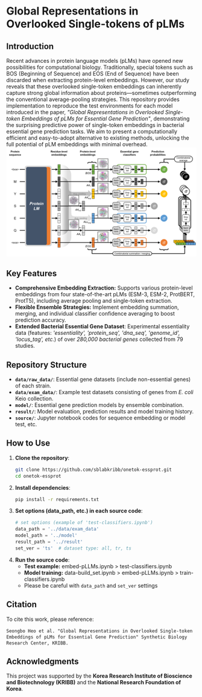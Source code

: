 # Global Representations in Overlooked Single-tokens of pLMs

## Introduction
Recent advances in protein language models (pLMs) have opened new possibilities for computational biology. Traditionally, special tokens such as BOS (Beginning of Sequence) and EOS (End of Sequence) have been discarded when extracting protein-level embeddings. However, our study reveals that these overlooked single-token embeddings can inherently capture strong global information about proteins—sometimes outperforming the conventional average-pooling strategies.
This repository provides implementation to reproduce the test environments for each model introduced in the paper, *"Global Representations in Overlooked Single-token Embeddings of pLMs for Essential Gene Prediction"*, demonstrating the surprising predictive power of single-token embeddings in bacterial essential gene prediction tasks.
We aim to present a computationally efficient and easy-to-adopt alternative to existing methods, unlocking the full potential of pLM embeddings with minimal overhead.
![abstract](abstract.png)

## Key Features
- **Comprehensive Embedding Extraction:** Supports various protein-level embeddings from four state-of-the-art pLMs (ESM-3, ESM-2, ProtBERT, ProtT5), including average pooling and single-token extraction.
- **Flexible Ensemble Strategies:** Implement embedding summation, merging, and individual classifier confidence averaging to boost prediction accuracy.
- **Extended Bacterial Essential Gene Dataset**: Experimental essentiality data (features: *'essentiality', 'protein_seq', 'dna_seq', 'genome_id', 'locus_tag', etc.*) of over *280,000 bacterial genes* collected from 79 studies.

## Repository Structure
- **`data/raw_data/`**: Essential gene datasets (include non-essential genes) of each strain.
- **`data/exam_data/`**: Example test datasets consisting of genes from *E. coli* Keio collection.
- **`model/`**: Essential gene prediction models by ensemble combination.
- **`result/`**: Model evaluation, prediction results and model training history.
- **`source/`**: Jupyter notebook codes for sequence embedding or model test, etc.

## How to Use
1. **Clone the repository**:
   ```bash
   git clone https://github.com/sblabkribb/onetok-essprot.git
   cd onetok-essprot
   ```
2. **Install dependencies**:
   ```bash
   pip install -r requirements.txt
   ```
3. **Set options (data_path, etc.) in each source code**:
   ```python
   # set options (example of 'test-classifiers.ipynb')
   data_path = '../data/exam_data'
   model_path = '../model'
   result_path = '../result'
   set_ver = 'ts'  # dataset type: all, tr, ts
   ```
4. **Run the source code**:
   - **Test example:** embed-pLLMs.ipynb > test-classifiers.ipynb
   - **Model training:** data-build_set.ipynb > embed-pLLMs.ipynb > train-classifiers.ipynb
   - Please be careful with `data_path` and `set_ver` settings


## Citation
To cite this work, please reference:
```
Seongbo Heo et al. "Global Representations in Overlooked Single-token Embeddings of pLMs for Essential Gene Prediction" Synthetic Biology Research Center, KRIBB.
```

## Acknowledgments
This project was supported by the **Korea Research Institute of Bioscience and Biotechnology (KRIBB)** and the **National Research Foundation of Korea**.